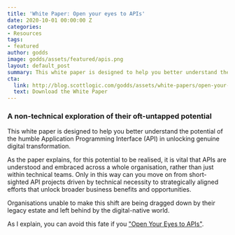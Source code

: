 ```yaml
---
title: 'White Paper: Open your eyes to APIs'
date: 2020-10-01 00:00:00 Z
categories:
- Resources
tags:
- featured
author: godds
image: godds/assets/featured/apis.png
layout: default_post
summary: This white paper is designed to help you better understand the potential of the humble Application Programming Interface (API) in unlocking genuine digital transformation.
cta:
  link: http://blog.scottlogic.com/godds/assets/white-papers/open-your-eyes-to-apis.pdf
  text: Download the White Paper
---
```


### A non-technical exploration of their oft-untapped potential
This white paper is designed to help you better understand the potential of the humble Application Programming Interface (API) in unlocking genuine digital transformation.

As the paper explains, for this potential to be realised, it is vital that APIs are understood and embraced across a whole organisation, rather than just within technical teams. Only in this way can you move on from short-sighted API projects driven by technical necessity to strategically aligned efforts that unlock broader business benefits and opportunities.

Organisations unable to make this shift are being dragged down by their legacy estate and left behind by the digital-native world.

As I explain, you can avoid this fate if you ["Open Your Eyes to APIs"]({{site.baseurl}}/godds/assets/white-papers/open-your-eyes-to-apis.pdf).

